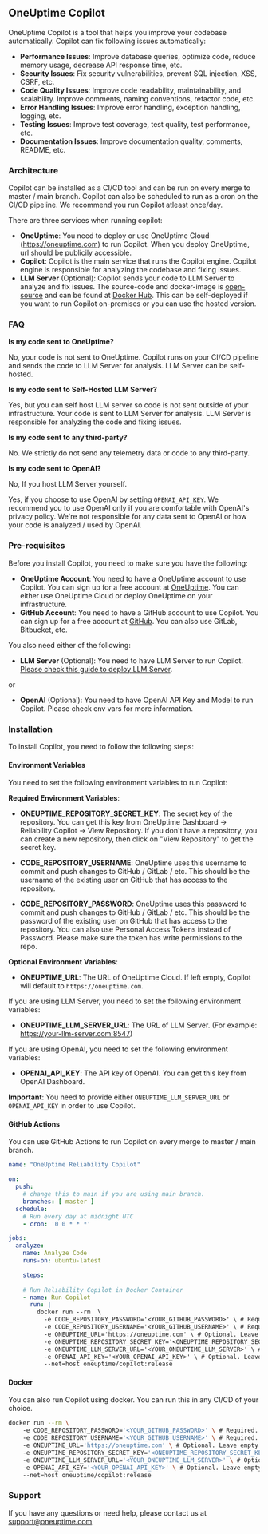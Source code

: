 ## OneUptime Copilot

OneUptime Copilot is a tool that helps you improve your codebase automatically. Copilot can fix following issues automatically: 

-   **Performance Issues**: Improve database queries, optimize code, reduce memory usage, decrease API response time, etc. 
-   **Security Issues**: Fix security vulnerabilities, prevent SQL injection, XSS, CSRF, etc.
-   **Code Quality Issues**: Improve code readability, maintainability, and scalability. Improve comments, naming conventions, refactor code, etc.
-   **Error Handling Issues**: Improve error handling, exception handling, logging, etc.
-   **Testing Issues**: Improve test coverage, test quality, test performance, etc.
-   **Documentation Issues**: Improve documentation quality, comments, README, etc.

### Architecture

Copilot can be installed as a CI/CD tool and can be run on every merge to master / main branch. Copilot can also be scheduled to run as a cron on the CI/CD pipeline. We recommend you run Copilot atleast once/day. 

There are three services when running copilot: 

- **OneUptime**: You need to deploy or use OneUptime Cloud (https://oneuptime.com) to run Copilot. When you deploy OneUptime, url should be publicily accessible.
- **Copilot**: Copilot is the main service that runs the Copilot engine. Copilot engine is responsible for analyzing the codebase and fixing issues.
- **LLM Server** (Optional): Copilot sends your code to LLM Server to analyze and fix issues. The source-code and docker-image is [open-source](https://github.com/OneUptime/oneuptime/tree/master/LLM) and can be found at [Docker Hub](https://hub.docker.com/r/oneuptime/llm). This can be self-deployed if you want to run Copilot on-premises or you can use the hosted version.

### FAQ

**Is my code sent to OneUptime?**

No, your code is not sent to OneUptime. Copilot runs on your CI/CD pipeline and sends the code to LLM Server for analysis. LLM Server can be self-hosted. 

**Is my code sent to Self-Hosted LLM Server?**

Yes, but you can self host LLM server so code is not sent outside of your infrastructure. Your code is sent to LLM Server for analysis. LLM Server is responsible for analyzing the code and fixing issues.

**Is my code sent to any third-party?**

No. We strictly do not send any telemetry data or code to any third-party.

**Is my code sent to OpenAI?**

No, If you host LLM Server yourself. 

Yes, if you choose to use OpenAI by setting `OPENAI_API_KEY`. We recommend you to use OpenAI only if you are comfortable with OpenAI's privacy policy. We're not responsible for any data sent to OpenAI or how your code is analyzed / used by OpenAI.

### Pre-requisites

Before you install Copilot, you need to make sure you have the following:

- **OneUptime Account**: You need to have a OneUptime account to use Copilot. You can sign up for a free account at [OneUptime](https://oneuptime.com). You can either use OneUptime Cloud or deploy OneUptime on your infrastructure.
- **GitHub Account**: You need to have a GitHub account to use Copilot. You can sign up for a free account at [GitHub](https://github.com). You can also use GitLab, Bitbucket, etc.

You also need either of the following:

- **LLM Server** (Optional): You need to have LLM Server to run Copilot. [Please check this guide to deploy LLM Server](https://oneuptime.com/docs/copilot/deploy-llm-server).

or

- **OpenAI** (Optional): You need to have OpenAI API Key and Model to run Copilot. Please check env vars for more information.


### Installation

To install Copilot, you need to follow the following steps:

#### Environment Variables

You need to set the following environment variables to run Copilot:

**Required Environment Variables**:

- **ONEUPTIME_REPOSITORY_SECRET_KEY**: The secret key of the repository. You can get this key from OneUptime Dashboard -> Reliability Copilot -> View Repository. If you don't have a repository, you can create a new repository, then click on "View Repository" to get the secret key.

- **CODE_REPOSITORY_USERNAME**: OneUptime uses this username to commit and push changes to GitHub / GitLab / etc. This should be the username of the existing user on GitHub that has access to the repository.

- **CODE_REPOSITORY_PASSWORD**: OneUptime uses this password to commit and push changes to GitHub / GitLab / etc. This should be the password of the existing user on GitHub that has access to the repository. You can also use Personal Access Tokens instead of Password. Please make sure the token has write permissions to the repo. 

**Optional Environment Variables**:

- **ONEUPTIME_URL**: The URL of OneUptime Cloud. If left empty, Copilot will default to `https://oneuptime.com`.

If you are using LLM Server, you need to set the following environment variables:

- **ONEUPTIME_LLM_SERVER_URL**: The URL of LLM Server. (For example: https://your-llm-server.com:8547)

If you are using OpenAI, you need to set the following environment variables:

- **OPENAI_API_KEY**: The API key of OpenAI. You can get this key from OpenAI Dashboard.

**Important**: You need to provide either `ONEUPTIME_LLM_SERVER_URL` or `OPENAI_API_KEY` in order to use Copilot.

#### GitHub Actions 

You can use GitHub Actions to run Copilot on every merge to master / main branch.

```yaml
name: "OneUptime Reliability Copilot"

on:
  push:
    # change this to main if you are using main branch.
    branches: [ master ]
  schedule:
    # Run every day at midnight UTC
    - cron: '0 0 * * *'

jobs:
  analyze:
    name: Analyze Code
    runs-on: ubuntu-latest

    steps:
      
    # Run Reliability Copilot in Docker Container
    - name: Run Copilot
      run: |
        docker run --rm  \ 
          -e CODE_REPOSITORY_PASSWORD='<YOUR_GITHUB_PASSWORD>' \ # Required. Please make sure to use GitHub secrets. 
          -e CODE_REPOSITORY_USERNAME='<YOUR_GITHUB_USERNAME>' \ # Required.
          -e ONEUPTIME_URL='https://oneuptime.com' \ # Optional. Leave empty to use OneUptime Cloud. 
          -e ONEUPTIME_REPOSITORY_SECRET_KEY='<ONEUPTIME_REPOSITORY_SECRET_KEY>' \ # Required. Please make sure to use GitHub secrets. 
          -e ONEUPTIME_LLM_SERVER_URL='<YOUR_ONEUPTIME_LLM_SERVER>' \ # Optional. Leave empty to use OneUptime LLM Server. 
          -e OPENAI_API_KEY='<YOUR_OPENAI_API_KEY>' \ # Optional. Leave empty to not use OpenAI.
          --net=host oneuptime/copilot:release
```

#### Docker

You can also run Copilot using docker. You can run this in any CI/CD of your choice. 

```bash
docker run --rm \ 
    -e CODE_REPOSITORY_PASSWORD='<YOUR_GITHUB_PASSWORD>' \ # Required. Please make sure to use GitHub secrets. 
    -e CODE_REPOSITORY_USERNAME='<YOUR_GITHUB_USERNAME>' \ # Required.
    -e ONEUPTIME_URL='https://oneuptime.com' \ # Optional. Leave empty to use OneUptime Cloud. 
    -e ONEUPTIME_REPOSITORY_SECRET_KEY='<ONEUPTIME_REPOSITORY_SECRET_KEY>' \ # Required. Please make sure to use GitHub secrets. 
    -e ONEUPTIME_LLM_SERVER_URL='<YOUR_ONEUPTIME_LLM_SERVER>' \ # Optional. Leave empty to use OneUptime LLM Server. 
    -e OPENAI_API_KEY='<YOUR_OPENAI_API_KEY>' \ # Optional. Leave empty to not use OpenAI.
    --net=host oneuptime/copilot:release
```

### Support

If you have any questions or need help, please contact us at support@oneuptime.com